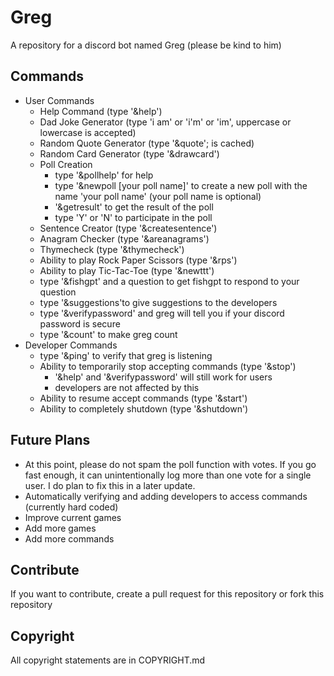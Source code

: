 # Greg
A repository for a discord bot named Greg (please be kind to him)

## Commands
- User Commands
    - Help Command (type '&help')
    - Dad Joke Generator (type 'i am' or 'i'm' or 'im', uppercase or lowercase is accepted)
    - Random Quote Generator (type '&quote'; is cached)
    - Random Card Generator (type '&drawcard')
    - Poll Creation 
        - type '&pollhelp' for help
        - type '&newpoll [your poll name]' to create a new poll with the name 'your poll name' (your poll name is optional)
        - '&getresult' to get the result of the poll
        - type 'Y' or 'N' to participate in the poll
    - Sentence Creator (type '&createsentence')
    - Anagram Checker (type '&areanagrams')
    - Thymecheck (type '&thymecheck')
    - Ability to play Rock Paper Scissors (type '&rps')
    - Ability to play Tic-Tac-Toe (type '&newttt')
    - type '&fishgpt' and a question to get fishgpt to respond to your question
    - type '&suggestions'to give suggestions to the developers 
    - type '&verifypassword' and greg will tell you if your discord password is secure
    - type '&count' to make greg count 
- Developer Commands
    - type '&ping' to verify that greg is listening
    - Ability to temporarily stop accepting commands (type '&stop')
        - '&help' and '&verifypassword' will still work for users
        - developers are not affected by this
    - Ability to resume accept commands (type '&start')
    - Ability to completely shutdown (type '&shutdown')


## Future Plans
- At this point, please do not spam the poll function with votes. If you go fast enough, it can unintentionally log more than one vote for a single user. I do plan to fix this in a later update.
- Automatically verifying and adding developers to access commands (currently hard coded)
- Improve current games
- Add more games
- Add more commands

## Contribute
If you want to contribute, create a pull request for this repository or fork this repository 
## Copyright
All copyright statements are in COPYRIGHT.md

